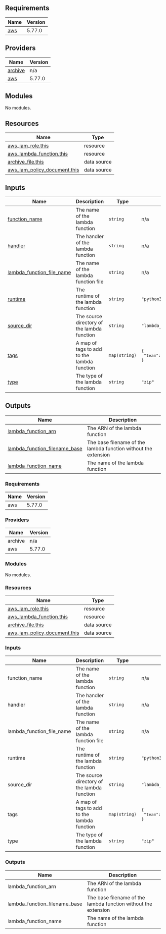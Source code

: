## Requirements

| Name | Version |
|------|---------|
| <a name="requirement_aws"></a> [aws](#requirement\_aws) | 5.77.0 |

## Providers

| Name | Version |
|------|---------|
| <a name="provider_archive"></a> [archive](#provider\_archive) | n/a |
| <a name="provider_aws"></a> [aws](#provider\_aws) | 5.77.0 |

## Modules

No modules.

## Resources

| Name | Type |
|------|------|
| [aws_iam_role.this](https://registry.terraform.io/providers/hashicorp/aws/5.77.0/docs/resources/iam_role) | resource |
| [aws_lambda_function.this](https://registry.terraform.io/providers/hashicorp/aws/5.77.0/docs/resources/lambda_function) | resource |
| [archive_file.this](https://registry.terraform.io/providers/hashicorp/archive/latest/docs/data-sources/file) | data source |
| [aws_iam_policy_document.this](https://registry.terraform.io/providers/hashicorp/aws/5.77.0/docs/data-sources/iam_policy_document) | data source |

## Inputs

| Name | Description | Type | Default | Required |
|------|-------------|------|---------|:--------:|
| <a name="input_function_name"></a> [function\_name](#input\_function\_name) | The name of the lambda function | `string` | n/a | yes |
| <a name="input_handler"></a> [handler](#input\_handler) | The handler of the lambda function | `string` | n/a | yes |
| <a name="input_lambda_function_file_name"></a> [lambda\_function\_file\_name](#input\_lambda\_function\_file\_name) | The name of the lambda function file | `string` | n/a | yes |
| <a name="input_runtime"></a> [runtime](#input\_runtime) | The runtime of the lambda function | `string` | `"python3.8"` | no |
| <a name="input_source_dir"></a> [source\_dir](#input\_source\_dir) | The source directory of the lambda function | `string` | `"lambda_function_files"` | no |
| <a name="input_tags"></a> [tags](#input\_tags) | A map of tags to add to the lambda function | `map(string)` | <pre>{<br/>  "team": "DevOps"<br/>}</pre> | no |
| <a name="input_type"></a> [type](#input\_type) | The type of the lambda function | `string` | `"zip"` | no |

## Outputs

| Name | Description |
|------|-------------|
| <a name="output_lambda_function_arn"></a> [lambda\_function\_arn](#output\_lambda\_function\_arn) | The ARN of the lambda function |
| <a name="output_lambda_function_filename_base"></a> [lambda\_function\_filename\_base](#output\_lambda\_function\_filename\_base) | The base filename of the lambda function without the extension |
| <a name="output_lambda_function_name"></a> [lambda\_function\_name](#output\_lambda\_function\_name) | The name of the lambda function |

<!-- BEGIN_TF_DOCS -->
### Requirements

| Name | Version |
|------|---------|
| aws | 5.77.0 |

### Providers

| Name | Version |
|------|---------|
| archive | n/a |
| aws | 5.77.0 |

### Modules

No modules.

### Resources

| Name | Type |
|------|------|
| [aws_iam_role.this](https://registry.terraform.io/providers/hashicorp/aws/5.77.0/docs/resources/iam_role) | resource |
| [aws_lambda_function.this](https://registry.terraform.io/providers/hashicorp/aws/5.77.0/docs/resources/lambda_function) | resource |
| [archive_file.this](https://registry.terraform.io/providers/hashicorp/archive/latest/docs/data-sources/file) | data source |
| [aws_iam_policy_document.this](https://registry.terraform.io/providers/hashicorp/aws/5.77.0/docs/data-sources/iam_policy_document) | data source |

### Inputs

| Name | Description | Type | Default | Required |
|------|-------------|------|---------|:--------:|
| function\_name | The name of the lambda function | `string` | n/a | yes |
| handler | The handler of the lambda function | `string` | n/a | yes |
| lambda\_function\_file\_name | The name of the lambda function file | `string` | n/a | yes |
| runtime | The runtime of the lambda function | `string` | `"python3.8"` | no |
| source\_dir | The source directory of the lambda function | `string` | `"lambda_function_files"` | no |
| tags | A map of tags to add to the lambda function | `map(string)` | <pre>{<br/>  "team": "DevOps"<br/>}</pre> | no |
| type | The type of the lambda function | `string` | `"zip"` | no |

### Outputs

| Name | Description |
|------|-------------|
| lambda\_function\_arn | The ARN of the lambda function |
| lambda\_function\_filename\_base | The base filename of the lambda function without the extension |
| lambda\_function\_name | The name of the lambda function |
<!-- END_TF_DOCS -->